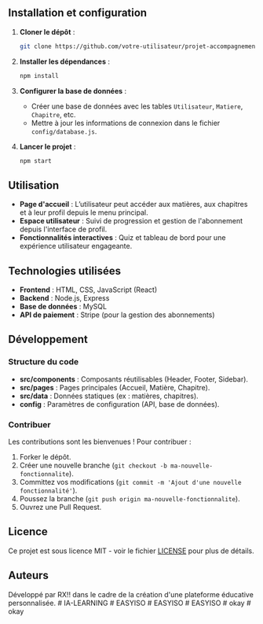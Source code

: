 
## Installation et configuration
1. **Cloner le dépôt** :
    ```bash
    git clone https://github.com/votre-utilisateur/projet-accompagnement-scolaire.git
    ```
2. **Installer les dépendances** :
    ```bash
    npm install
    ```
3. **Configurer la base de données** :
    - Créer une base de données avec les tables `Utilisateur`, `Matiere`, `Chapitre`, etc.
    - Mettre à jour les informations de connexion dans le fichier `config/database.js`.

4. **Lancer le projet** :
    ```bash
    npm start
    ```

## Utilisation
- **Page d'accueil** : L’utilisateur peut accéder aux matières, aux chapitres et à leur profil depuis le menu principal.
- **Espace utilisateur** : Suivi de progression et gestion de l'abonnement depuis l'interface de profil.
- **Fonctionnalités interactives** : Quiz et tableau de bord pour une expérience utilisateur engageante.

## Technologies utilisées
- **Frontend** : HTML, CSS, JavaScript (React)
- **Backend** : Node.js, Express
- **Base de données** : MySQL
- **API de paiement** : Stripe (pour la gestion des abonnements)

## Développement
### Structure du code
- **src/components** : Composants réutilisables (Header, Footer, Sidebar).
- **src/pages** : Pages principales (Accueil, Matière, Chapitre).
- **src/data** : Données statiques (ex : matières, chapitres).
- **config** : Paramètres de configuration (API, base de données).

### Contribuer
Les contributions sont les bienvenues ! Pour contribuer :
1. Forker le dépôt.
2. Créer une nouvelle branche (`git checkout -b ma-nouvelle-fonctionnalite`).
3. Committez vos modifications (`git commit -m 'Ajout d'une nouvelle fonctionnalité'`).
4. Poussez la branche (`git push origin ma-nouvelle-fonctionnalite`).
5. Ouvrez une Pull Request.

## Licence
Ce projet est sous licence MIT - voir le fichier [LICENSE](LICENSE) pour plus de détails.

## Auteurs
Développé par RX!! dans le cadre de la création d'une plateforme éducative personnalisée.
#   I A - L E A R N I N G  
 #   E A S Y I S O  
 #   E A S Y I S O  
 #   E A S Y I S O  
 #   o k a y  
 #   o k a y  
 